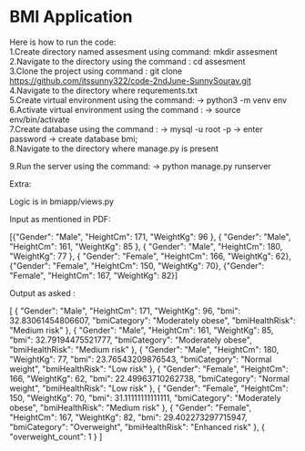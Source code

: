 # BMI Application

Here is how to run the code:
<br>
1.Create directory named assesment using command:   mkdir assesment 
<br>
2.Navigate to the directory using the command : cd assesment
<br>
3.Clone the project using command : git clone https://github.com/itssunny322/code-2ndJune-SunnySourav.git
<br>
4.Navigate to the directory where requrements.txt
<br>
5.Create virtual environment using the command:
    ->  python3 -m venv env
<br>
6.Activate virtual environment using the command :
    -> source env/bin/activate
<br>
7.Create database using the command :
    -> mysql -u root -p 
    -> enter password
    -> create database bmi;
<br>
8.Navigate to the directory where manage.py is present

9.Run the server using the command:
    -> python manage.py runserver
    
    
    
    
 Extra:

Logic is in bmiapp/views.py
<br>
 
 Input as mentioned in PDF:
 
 [{"Gender": "Male", "HeightCm": 171, "WeightKg": 96 }, { "Gender": "Male", "HeightCm": 161, "WeightKg":
85 }, { "Gender": "Male", "HeightCm": 180, "WeightKg": 77 }, { "Gender": "Female", "HeightCm": 166,
"WeightKg": 62}, {"Gender": "Female", "HeightCm": 150, "WeightKg": 70}, {"Gender": "Female",
"HeightCm": 167, "WeightKg": 82}]

Output as asked :

[
    {
        "Gender": "Male",
        "HeightCm": 171,
        "WeightKg": 96,
        "bmi": 32.83061454806607,
        "bmiCategory": "Moderately obese",
        "bmiHealthRisk": "Medium risk"
    },
    {
        "Gender": "Male",
        "HeightCm": 161,
        "WeightKg": 85,
        "bmi": 32.79194475521777,
        "bmiCategory": "Moderately obese",
        "bmiHealthRisk": "Medium risk"
    },
    {
        "Gender": "Male",
        "HeightCm": 180,
        "WeightKg": 77,
        "bmi": 23.76543209876543,
        "bmiCategory": "Normal weight",
        "bmiHealthRisk": "Low risk"
    },
    {
        "Gender": "Female",
        "HeightCm": 166,
        "WeightKg": 62,
        "bmi": 22.49963710262738,
        "bmiCategory": "Normal weight",
        "bmiHealthRisk": "Low risk"
    },
    {
        "Gender": "Female",
        "HeightCm": 150,
        "WeightKg": 70,
        "bmi": 31.11111111111111,
        "bmiCategory": "Moderately obese",
        "bmiHealthRisk": "Medium risk"
    },
    {
        "Gender": "Female",
        "HeightCm": 167,
        "WeightKg": 82,
        "bmi": 29.402273297715947,
        "bmiCategory": "Overweight",
        "bmiHealthRisk": "Enhanced risk"
    },
    {
        "overweight_count": 1
    }
]



 
    
    
